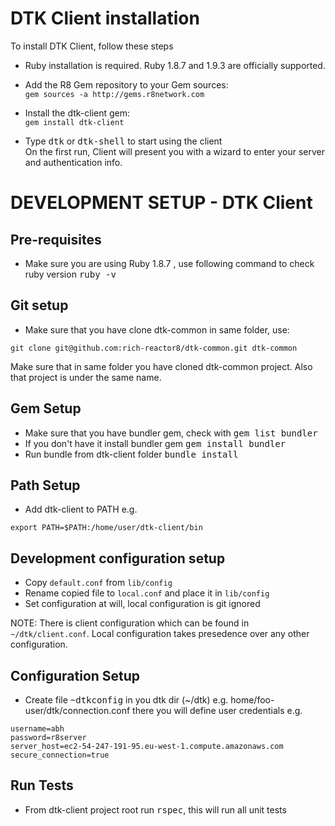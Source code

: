 DTK Client installation
==============================

To install DTK Client, follow these steps

- Ruby installation is required. Ruby 1.8.7 and 1.9.3 are officially supported.
- Add the R8 Gem repository to your Gem sources:  
`gem sources -a http://gems.r8network.com`
- Install the dtk-client gem:  
`gem install dtk-client`

- Type <tt>dtk</tt> or <tt>dtk-shell</tt> to start using the client  
On the first run, Client will present you with a wizard to enter your server and authentication info.

DEVELOPMENT SETUP - DTK Client
==============================

Pre-requisites
----------------------

- Make sure you are using Ruby 1.8.7 , use following command to check ruby version <tt>ruby -v</tt>

Git setup
----------------------

- Make sure that you have clone dtk-common in same folder, use: 

```
git clone git@github.com:rich-reactor8/dtk-common.git dtk-common 
```

Make sure that in same folder you have cloned dtk-common project. Also that project is under the same name.

Gem Setup
----------------------

- Make sure that you have bundler gem, check with <tt>gem list bundler</tt>
- If you don't have it install bundler gem <tt>gem install bundler</tt>
- Run bundle from dtk-client folder <tt>bundle install</tt>

Path Setup
----------------------

- Add dtk-client to PATH e.g.

```
export PATH=$PATH:/home/user/dtk-client/bin
```

Development configuration setup
----------------------

- Copy `default.conf` from `lib/config`
- Rename copied file to `local.conf` and place it in `lib/config`
- Set configuration at will, local configuration is git ignored

NOTE: There is client configuration which can be found in `~/dtk/client.conf`. Local configuration takes presedence over any other configuration.

Configuration Setup
----------------------

- Create file <tt>~dtkconfig</tt> in you dtk dir (~/dtk) e.g. home/foo-user/dtk/connection.conf
  there you will define user credentials e.g.

```
username=abh
password=r8server
server_host=ec2-54-247-191-95.eu-west-1.compute.amazonaws.com
secure_connection=true
```
Run Tests
----------------------

- From dtk-client project root run <tt>rspec</tt>, this will run all unit tests

